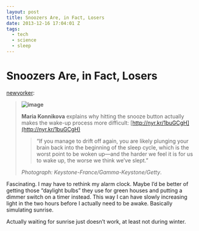 ```yaml
---
layout: post
title: Snoozers Are, in Fact, Losers
date: 2013-12-16 17:04:01 Z
tags:
  - tech
  - science
  - sleep
---
```

# Snoozers Are, in Fact, Losers

[newyorker](http://newyorker.tumblr.com/post/69700982558/snoozers-are-in-fact-losers):

> **![image](https://66.media.tumblr.com/14d0a24a9001e43c35c0621acff867e2/tumblr_inline_pk54auSUTa1snpcgy_540.jpg)**
> 
> **Maria Konnikova** explains why hitting the snooze button actually makes the wake-up process more difficult: [http://nyr.kr/1buGCgH](http://nyr.kr/1buGCgH)
> 
> > “If you manage to drift off again, you are likely plunging your brain back into the beginning of the sleep cycle, which is the worst point to be woken up—and the harder we feel it is for us to wake up, the worse we think we’ve slept.”
> 
> _Photograph: Keystone-France/Gamma-Keystone/Getty_.

Fascinating. I may have to rethink my alarm clock. Maybe I’d be better of getting those “daylight bulbs” they use for green houses and putting a dimmer switch on a timer instead. This way I can have slowly increasing light in the two hours before I actually need to be awake. Basically simulating sunrise.

Actually waiting for sunrise just doesn’t work, at least not during winter.
